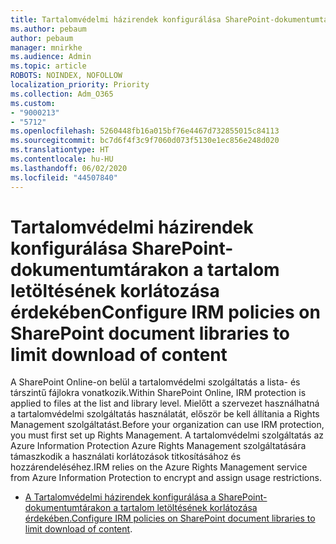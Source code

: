 ```yaml
---
title: Tartalomvédelmi házirendek konfigurálása SharePoint-dokumentumtárakon a tartalom letöltésének korlátozása érdekében
ms.author: pebaum
author: pebaum
manager: mnirkhe
ms.audience: Admin
ms.topic: article
ROBOTS: NOINDEX, NOFOLLOW
localization_priority: Priority
ms.collection: Adm_O365
ms.custom:
- "9000213"
- "5712"
ms.openlocfilehash: 5260448fb16a015bf76e4467d732855015c84113
ms.sourcegitcommit: bc7d6f4f3c9f7060d073f5130e1ec856e248d020
ms.translationtype: HT
ms.contentlocale: hu-HU
ms.lasthandoff: 06/02/2020
ms.locfileid: "44507840"
---
```

# <a name="configure-irm-policies-on-sharepoint-document-libraries-to-limit-download-of-content"></a><span data-ttu-id="790e1-102">Tartalomvédelmi házirendek konfigurálása SharePoint-dokumentumtárakon a tartalom letöltésének korlátozása érdekében</span><span class="sxs-lookup"><span data-stu-id="790e1-102">Configure IRM policies on SharePoint document libraries to limit download of content</span></span>

<span data-ttu-id="790e1-103">A SharePoint Online-on belül a tartalomvédelmi szolgáltatás a lista- és társzintű fájlokra vonatkozik.</span><span class="sxs-lookup"><span data-stu-id="790e1-103">Within SharePoint Online, IRM protection is applied to files at the list and library level.</span></span> <span data-ttu-id="790e1-104">Mielőtt a szervezet használhatná a tartalomvédelmi szolgáltatás használatát, először be kell állítania a Rights Management szolgáltatást.</span><span class="sxs-lookup"><span data-stu-id="790e1-104">Before your organization can use IRM protection, you must first set up Rights Management.</span></span> <span data-ttu-id="790e1-105">A tartalomvédelmi szolgáltatás az Azure Information Protection Azure Rights Management szolgáltatására támaszkodik a használati korlátozások titkosításához és hozzárendeléséhez.</span><span class="sxs-lookup"><span data-stu-id="790e1-105">IRM relies on the Azure Rights Management service from Azure Information Protection to encrypt and assign usage restrictions.</span></span>

- <span data-ttu-id="790e1-106">[A Tartalomvédelmi házirendek konfigurálása a SharePoint-dokumentumtárakon a tartalom letöltésének korlátozása érdekében.](https://docs.microsoft.com/microsoft-365/compliance/set-up-irm-in-sp-admin-center)</span><span class="sxs-lookup"><span data-stu-id="790e1-106">[Configure IRM policies on SharePoint document libraries to limit download of content](https://docs.microsoft.com/microsoft-365/compliance/set-up-irm-in-sp-admin-center).</span></span>
